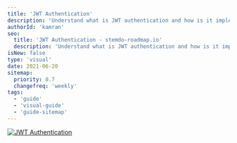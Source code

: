 ```yaml
---
title: 'JWT Authentication'
description: 'Understand what is JWT authentication and how is it implemented'
authorId: 'kamran'
seo:
  title: 'JWT Authentication - stemdo-roadmap.io'
  description: 'Understand what is JWT authentication and how is it implemented'
isNew: false
type: 'visual'
date: 2021-06-20
sitemap:
  priority: 0.7
  changefreq: 'weekly'
tags:
  - 'guide'
  - 'visual-guide'
  - 'guide-sitemap'
---
```


[![JWT Authentication](/guides/jwt-authentication.png)](/guides/jwt-authentication.png)
